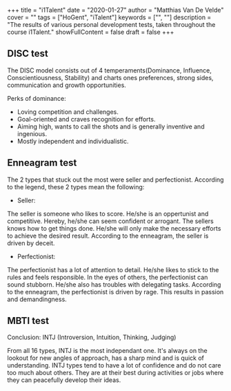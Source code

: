 +++
title = "i1Talent"
date = "2020-01-27"
author = "Matthias Van De Velde"
cover = ""
tags = ["HoGent", "iTalent"]
keywords = ["", ""]
description = "The results of various personal development tests, taken throughout the course i1Talent."
showFullContent = false
draft = false
+++

## DISC test

<canvas id="discTestPie" width="800" height="400"></canvas>

The DISC model consists out of 4 temperaments(Dominance, Influence, Conscientiousness, Stability) and charts ones preferences, strong sides, communication and growth opportunities.

Perks of dominance:

* Loving competition and challenges.
* Goal-oriented and craves recognition for efforts.
* Aiming high, wants to call the shots and is generally inventive and ingenious.
* Mostly independent and individualistic.

## Enneagram test

The 2 types that stuck out the most were seller and perfectionist.
According to the legend, these 2 types mean the following:

* Seller:

The seller is someone who likes to score. He/she is an oppertunist and competitive.
Hereby, he/she can seem confident or arrogant. The sellers knows how to get things done.
He/she will only make the necessary efforts to achieve the desired result.
According to the enneagram, the seller is driven by deceit.

* Perfectionist:

The perfectionist has a lot of attention to detail.
He/she likes to stick to the rules and feels responsible.
In the eyes of others, the perfectionist can sound stubborn.
He/she also has troubles with delegating tasks.
According to the enneagram, the perfectionist is driven by rage.
This results in passion and demandingness.

## MBTI test

<div class="row row-cols-2">
<canvas id="mbtiTestEnergyBar" class="mb-5 col-md-6" style="max-height: 200px;margin-top: 30px;"></canvas>
<canvas id="mbtiTestAttentionBar" class="mb-5 col-md-6" style="max-height: 200px;margin-top: 30px;"></canvas>
<canvas id="mbtiTestDecisionBar" class="mb-5 col-md-6" style="max-height: 200px;margin-top: 30px;"></canvas>
<canvas id="mbtiTestLivingBar" class="mb-5 col-md-6" style="max-height: 200px;margin-top: 30px;"></canvas>
</div>

Conclusion: INTJ (Introversion, Intuition, Thinking, Judging)

From all 16 types, INTJ is the most independant one.
It's always on the lookout for new angles of approach, has a sharp mind and is quick of understanding.
INTJ types tend to have a lot of confidence and do not care too much about others.
They are at their best during activities or jobs where they can peacefully develop their ideas.

<script src="https://cdnjs.cloudflare.com/ajax/libs/Chart.js/2.9.3/Chart.min.js"></script>
<script src="/js/chartdata.js"></script>
